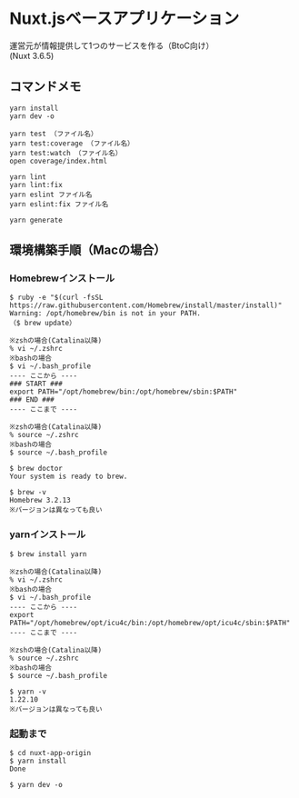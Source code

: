 # Nuxt.jsベースアプリケーション

運営元が情報提供して1つのサービスを作る（BtoC向け）  
(Nuxt 3.6.5)

## コマンドメモ

```
yarn install
yarn dev -o

yarn test （ファイル名）
yarn test:coverage （ファイル名）
yarn test:watch （ファイル名）
open coverage/index.html

yarn lint
yarn lint:fix
yarn eslint ファイル名
yarn eslint:fix ファイル名
```
```
yarn generate
```

## 環境構築手順（Macの場合）

### Homebrewインストール

```
$ ruby -e "$(curl -fsSL https://raw.githubusercontent.com/Homebrew/install/master/install)"
Warning: /opt/homebrew/bin is not in your PATH.
（$ brew update）

※zshの場合(Catalina以降)
% vi ~/.zshrc
※bashの場合
$ vi ~/.bash_profile
---- ここから ----
### START ###
export PATH="/opt/homebrew/bin:/opt/homebrew/sbin:$PATH"
### END ###
---- ここまで ----

※zshの場合(Catalina以降)
% source ~/.zshrc
※bashの場合
$ source ~/.bash_profile

$ brew doctor
Your system is ready to brew.

$ brew -v
Homebrew 3.2.13
※バージョンは異なっても良い
```

### yarnインストール

```
$ brew install yarn

※zshの場合(Catalina以降)
% vi ~/.zshrc
※bashの場合
$ vi ~/.bash_profile
---- ここから ----
export PATH="/opt/homebrew/opt/icu4c/bin:/opt/homebrew/opt/icu4c/sbin:$PATH"
---- ここまで ----

※zshの場合(Catalina以降)
% source ~/.zshrc
※bashの場合
$ source ~/.bash_profile

$ yarn -v
1.22.10
※バージョンは異なっても良い
```

### 起動まで

```
$ cd nuxt-app-origin
$ yarn install
Done

$ yarn dev -o
```
